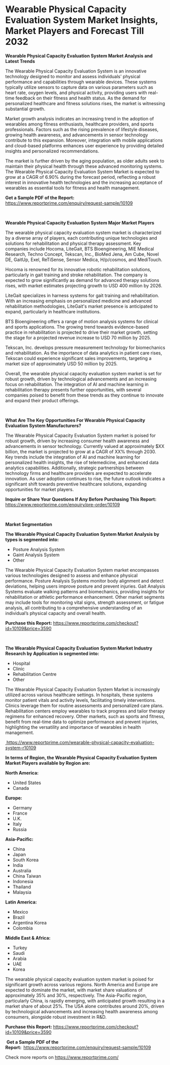 <p><h1>Wearable Physical Capacity Evaluation System Market Insights, Market Players and Forecast Till 2032</h1></p><p><strong>Wearable Physical Capacity Evaluation System Market Analysis and Latest Trends</strong></p>
<p><p>The Wearable Physical Capacity Evaluation System is an innovative technology designed to monitor and assess individuals' physical performance and capabilities through wearable devices. These systems typically utilize sensors to capture data on various parameters such as heart rate, oxygen levels, and physical activity, providing users with real-time feedback on their fitness and health status. As the demand for personalized healthcare and fitness solutions rises, the market is witnessing substantial growth.</p><p>Market growth analysis indicates an increasing trend in the adoption of wearables among fitness enthusiasts, healthcare providers, and sports professionals. Factors such as the rising prevalence of lifestyle diseases, growing health awareness, and advancements in sensor technology contribute to this expansion. Moreover, integration with mobile applications and cloud-based platforms enhances user experience by providing detailed insights and personalized recommendations.</p><p>The market is further driven by the aging population, as older adults seek to maintain their physical health through these advanced monitoring systems. The Wearable Physical Capacity Evaluation System Market is expected to grow at a CAGR of 6.90% during the forecast period, reflecting a robust interest in innovative health technologies and the increasing acceptance of wearables as essential tools for fitness and health management.</p></p>
<p><strong>Get a Sample PDF of the Report:&nbsp;</strong> <a href="https://www.reportprime.com/enquiry/request-sample/10109?utm_campaign=2098&utm_medium=2&utm_source=Github&utm_content=ia&utm_term=20032025&utm_id=wearable-physical-capacity-evaluation-system">https://www.reportprime.com/enquiry/request-sample/10109</a></p>
<p>&nbsp;</p>
<p><strong>Wearable Physical Capacity Evaluation System Major Market Players</strong></p>
<p><p>The wearable physical capacity evaluation system market is characterized by a diverse array of players, each contributing unique technologies and solutions for rehabilitation and physical therapy assessment. Key companies include Hocoma, LiteGait, BTS Bioengineering, MIE Medical Research, Techno Concept, Tekscan, Inc., BioMed Jena, Am Cube, Novel DE, GaitUp, Exel, ReTiSense, Sensor Medica, H/p/cosmos, and MediTouch.</p><p>Hocoma is renowned for its innovative robotic rehabilitation solutions, particularly in gait training and stroke rehabilitation. The company is expected to grow significantly as demand for advanced therapy solutions rises, with market estimates projecting growth to USD 400 million by 2026. </p><p>LiteGait specializes in harness systems for gait training and rehabilitation. With an increasing emphasis on personalized medicine and advanced rehabilitation methodologies, LiteGait's market presence is anticipated to expand, particularly in healthcare institutions.</p><p>BTS Bioengineering offers a range of motion analysis systems for clinical and sports applications. The growing trend towards evidence-based practice in rehabilitation is projected to drive their market growth, setting the stage for a projected revenue increase to USD 70 million by 2025.</p><p>Tekscan, Inc. develops pressure measurement technology for biomechanics and rehabilitation. As the importance of data analytics in patient care rises, Tekscan could experience significant sales improvements, targeting a market size of approximately USD 50 million by 2025.</p><p>Overall, the wearable physical capacity evaluation system market is set for robust growth, driven by technological advancements and an increasing focus on rehabilitation. The integration of AI and machine learning in rehabilitation therapy presents further opportunities, with several companies poised to benefit from these trends as they continue to innovate and expand their product offerings.</p></p>
<p>&nbsp;</p>
<p><strong>What Are The Key Opportunities For Wearable Physical Capacity Evaluation System Manufacturers?</strong></p>
<p><p>The Wearable Physical Capacity Evaluation System market is poised for robust growth, driven by increasing consumer health awareness and advancements in sensor technology. Currently valued at approximately $XX billion, the market is projected to grow at a CAGR of XX% through 2030. Key trends include the integration of AI and machine learning for personalized health insights, the rise of telemedicine, and enhanced data analytics capabilities. Additionally, strategic partnerships between technology firms and healthcare providers are expected to accelerate innovation. As user adoption continues to rise, the future outlook indicates a significant shift towards preventive healthcare solutions, expanding opportunities for market players.</p></p>
<p><strong>Inquire or Share Your Questions If Any Before Purchasing This Report:</strong> <a href="https://www.reportprime.com/enquiry/pre-order/10109?utm_campaign=2098&utm_medium=2&utm_source=Github&utm_content=ia&utm_term=20032025&utm_id=wearable-physical-capacity-evaluation-system">https://www.reportprime.com/enquiry/pre-order/10109</a></p>
<p>&nbsp;</p>
<p><strong>Market Segmentation</strong></p>
<p><strong>The Wearable Physical Capacity Evaluation System Market Analysis by types is segmented into:</strong></p>
<p><ul><li>Posture Analysis System</li><li>Gaint Analysis System</li><li>Other</li></ul></p>
<p><p>The Wearable Physical Capacity Evaluation System market encompasses various technologies designed to assess and enhance physical performance. Posture Analysis Systems monitor body alignment and detect deviations, helping users improve posture and prevent injuries. Gait Analysis Systems evaluate walking patterns and biomechanics, providing insights for rehabilitation or athletic performance enhancement. Other market segments may include tools for monitoring vital signs, strength assessment, or fatigue analysis, all contributing to a comprehensive understanding of an individual’s physical capacity and overall health.</p></p>
<p><strong>Purchase this Report:&nbsp;</strong><a href="https://www.reportprime.com/checkout?id=10109&price=3590&utm_campaign=2098&utm_medium=2&utm_source=Github&utm_content=ia&utm_term=20032025&utm_id=wearable-physical-capacity-evaluation-system">https://www.reportprime.com/checkout?id=10109&price=3590</a></p>
<p>&nbsp;</p>
<p><strong>The Wearable Physical Capacity Evaluation System Market Industry Research by Application is segmented into:</strong></p>
<p><ul><li>Hospital</li><li>Clinic</li><li>Rehabilitation Centre</li><li>Other</li></ul></p>
<p><p>The Wearable Physical Capacity Evaluation System Market is increasingly utilized across various healthcare settings. In hospitals, these systems monitor patient vitals and activity levels, facilitating timely interventions. Clinics leverage them for routine assessments and personalized care plans. Rehabilitation centers employ wearables to track progress and tailor therapy regimens for enhanced recovery. Other markets, such as sports and fitness, benefit from real-time data to optimize performance and prevent injuries, highlighting the versatility and importance of wearables in health management.</p></p>
<p><a href="https://www.reportprime.com/wearable-physical-capacity-evaluation-system-r10109?utm_campaign=2098&utm_medium=2&utm_source=Github&utm_content=ia&utm_term=20032025&utm_id=wearable-physical-capacity-evaluation-system">&nbsp;https://www.reportprime.com/wearable-physical-capacity-evaluation-system-r10109</a></p>
<p><strong>In terms of Region, the Wearable Physical Capacity Evaluation System Market Players available by Region are:</strong></p>
<p>
    <p> <strong> North America: </strong>
        <ul>
            <li>United States</li>
            <li>Canada</li>
        </ul>
        </p> 
    <p> <strong> Europe: </strong>
        <ul>
            <li>Germany</li>
            <li>France</li>
            <li>U.K.</li>
            <li>Italy</li>
            <li>Russia</li>
        </ul>
        </p> 
    <p> <strong> Asia-Pacific: </strong>
        <ul>
            <li>China</li>
            <li>Japan</li>
            <li>South Korea</li>
            <li>India</li>
            <li>Australia</li>
            <li>China Taiwan</li>
            <li>Indonesia</li>
            <li>Thailand</li>
            <li>Malaysia</li>
        </ul>
        </p> 
    <p> <strong> Latin America: </strong>
        <ul>
            <li>Mexico</li>
            <li>Brazil</li>
            <li>Argentina Korea</li>
            <li>Colombia</li>
        </ul>
        </p> 
    <p> <strong> Middle East & Africa: </strong>
        <ul>
            <li>Turkey</li>
            <li>Saudi</li>
            <li>Arabia</li>
            <li>UAE</li>
            <li>Korea</li>
        </ul>
    </p>
    </p>
<p><p>The wearable physical capacity evaluation system market is poised for significant growth across various regions. North America and Europe are expected to dominate the market, with market share valuations of approximately 35% and 30%, respectively. The Asia-Pacific region, particularly China, is rapidly emerging, with anticipated growth resulting in a market share of about 25%. The USA alone contributes around 20%, driven by technological advancements and increasing health awareness among consumers, alongside robust investment in R&D.</p></p>
<p><strong>Purchase this Report: </strong><a href="https://www.reportprime.com/checkout?id=10109&price=3590&utm_campaign=2098&utm_medium=2&utm_source=Github&utm_content=ia&utm_term=20032025&utm_id=wearable-physical-capacity-evaluation-system">https://www.reportprime.com/checkout?id=10109&price=3590</a></p>
<p>&nbsp;<strong>Get a Sample PDF of the Report:&nbsp;&nbsp;</strong><a href="https://www.reportprime.com/enquiry/request-sample/10109?utm_campaign=2098&utm_medium=2&utm_source=Github&utm_content=ia&utm_term=20032025&utm_id=wearable-physical-capacity-evaluation-system">https://www.reportprime.com/enquiry/request-sample/10109</a></p>
<p><strong></strong></p>
<p>Check more reports on <a href="https://www.reportprime.com/?utm_campaign=2098&utm_medium=2&utm_source=Github&utm_content=ia&utm_term=20032025&utm_id=wearable-physical-capacity-evaluation-system">https://www.reportprime.com/</a></p>